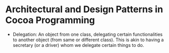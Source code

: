 # Architectural and Design Patterns in Cocoa Programming

-   Delegation: An object from one class, delegating certain functionalities to another object (from same or different class). This is akin to having a secretary (or a driver) whom we delegate certain things to do.
